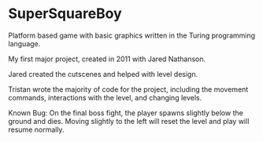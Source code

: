 SuperSquareBoy
==============

Platform based game with basic graphics written in the Turing programming language.

My first major project, created in 2011 with Jared Nathanson.

Jared created the cutscenes and helped with level design.

Tristan wrote the majority of code for the project, including the movement commands, interactions with the level, and changing levels.

Known Bug:
On the final boss fight, the player spawns slightly below the ground and dies.  Moving slightly to the left will reset the level and play will resume normally.
